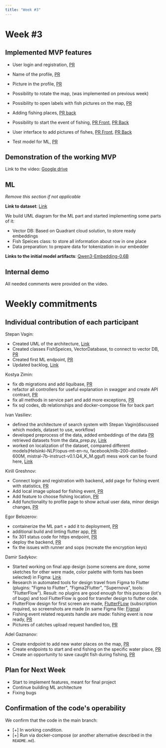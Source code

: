 ```yaml
---
title: "Week #3"
---
```


# **Week #3**

## Implemented MVP features

- User login and registration, [PR](https://github.com/IU-Capstone-Project-2025/FishMasters/pull/43)
- Name of the profile, [PR](https://github.com/IU-Capstone-Project-2025/FishMasters/pull/62)
- Picture in the profile, [PR](https://github.com/IU-Capstone-Project-2025/FishMasters/pull/62)

- Possibility to rotate the map, (was implemented on previous week)
- Possibility to open labels with fish pictures on the map, [PR](https://github.com/IU-Capstone-Project-2025/FishMasters/pull/56)
- Adding fishing places, [PR back](https://github.com/IU-Capstone-Project-2025/FishMasters/pull/41)
- Possibility to start the event of fishing, [PR Front](https://github.com/IU-Capstone-Project-2025/FishMasters/pull/66), [PR Back](https://github.com/IU-Capstone-Project-2025/FishMasters/pull/41)
- User interface to add pictures of fishes, [PR Front](https://github.com/IU-Capstone-Project-2025/FishMasters/pull/51), [PR Back](https://github.com/IU-Capstone-Project-2025/FishMasters/pull/52)

- Test model for ML, [PR](https://github.com/IU-Capstone-Project-2025/FishMasters/pull/60)

## Demonstration of the working MVP

Link to the video: [Google drive](https://drive.google.com/file/d/1TnywiUV9pFK4W7nPgpUDDVc1hI2_WKPa/view)

## ML

*Remove this section if not applicable*

**Link to dataset**: [Link](https://disk.yandex.ru/d/1UGiENnMIG0OSg)

We build UML diagram for the ML part and started implementing some parts of it: 
- Vector DB: Based on Quadrant cloud solution, to store ready embeddings
- Fish Speices class: to store all information about row in one place
- Data preparation: to prepare data for tokenization in our embedder


**Links to the initial model artifacts**: [Qwen3-Embedding-0.6B](https://huggingface.co/Qwen/Qwen3-Embedding-0.6B)

## Internal demo

All needed comments were provided on the video.

# Weekly commitments

## Individual contribution of each participant

Stepan Vagin:
- Created UML of the architecture, [Link](https://mermaid.live/edit#pako:eNqtWW1P4zgQ_itRpJVaXVkBhS5EupN42zsE9Niyux9OSCc3mbY-Eidnu7DdFfz2m9hOsB23RatDojTJvHlm_Mzj8CNOywziJE5zIsQ5JXNOinsW4Y-6E30RwC-ZBD4jKUQ_9KP65xcBhKeLT0vgqyQSklM2t55mVFQ5WU1ALHMpelz_TaJrKuTLRyoWdxWkFMRL31JaEJbloF1WS9mzn4lF-VTrnYMkNBc9ofWTyDJm5J_vmb0EFeItL1MQouTOGtIcCNO-_rUX0g-sqOJQaSM9Cd_kJtEcioJI-h1_S7ZVmkNRPsKdLKunkmfbrT-SnGZEglpXJ-5pWdaLCmbiophClqHcDRY9dzJR1HeS6NMTMC0F3Ho6BwYcXbYG_CC_QipLW2NKZLpwxZvqa6WXvrnUqi92-kqSqQidBqBsBhxYCpt8ewu-usFUiO5qH5KIMhn9Gh3u7u46_bAU2OtNpGf60o5tRmUPmmUJdwl9t1symlqyTZwYsDHr5FdOIIdHwqR5KIKa66JCzXyJ9emhzAzTJ8PZGI83pGLPTgQDOl9MSx7asW_MxiDKyRTybXt-Rlk2brytX_SaADaleZPe2xKmTZ0TSaZEuOg3Q7sX1spvSPWCeRxE3XY2SHWDwIXblliya4ITaAC6SxpERWvCBj1VwA4wa2C46BpBnLlSKltStKwyZ8fTTGkNom6ubdzHNg5ohZHZ8hxMcloyhh4QRJOoEThr77n75yTPjaneloWhsLl7urpEvKVZ06MY6MubstJ42jCElDTJso2i4dKdrsakgB7DDwvm1kS1PqVOKk0d7C1umben0VIIStg4_DQDkXJa6ZJ0ni7IlEoiA08E_R4yl5Z5yQP3Z2WZ3XIwgC-CQ3MejgGr-3GZ5-evgfZCQ1SW5zVu9PVu1I8HUTn9B3srnNm6AcMsosaCujVPbi91eU_1he2O4xzKiaxX-7n97gCZsjwhT7Wfnt7lquR4q7a5rTEbD7Cl4ayrwIDH2CjDVKgg-irW9lqADLAQP1wH5zfTEc-4k1NZPzsPm-1GgVXeLitByO1SS2SfNbNSqbP5ioPoOQ4-Xvs148Pb9F-MEZ-eBTJ-t2JyAZKmxmmLXo5bL3O3euzhsu-AP1KPmYND8xKP9tmzv2jpUWJzJVuEsea5YQ929vV8PE28SRkY0D5N3VQCxR1vLcVOLRoDHSu2mcVqyml2Z03DN_rHnfSw_eAyiN5o06sd8gBOU3GhGYh_ICF5uqx3MS4_pQILfCKvelVbbhPIIJrzcsmyvyVfykVz76EZ6xajca1OAL_m_6vJm8nkbcY2GRmfn_3-01ZaLmfOMDfXqk-R6bQb_rP5hiiDBkzq0ZGpcrhOJaNYHixtaI-lOU0fJui1G49AHK8BaakAgnUFMk5nEs-xas8gs7EvnWPQvD19E5UXt4sHkQoCGoqxloVkyrZy02PwZGFgc3DxcNoBKNOvE6hKrgemfcPGvRy4_JOdsLJAVK6RbE1esTgK-oF3IV-j0Poj1jqc0srj8U8dR4LgtlhVwCvCkQhhAT4v60nVaTH1XNP_fnvbbhNeCvHVjMqOth6b3hgMdLggj6APxF3_9cboTpfXI7Qj4YUY4I6GujiFIRW9gtBLnhrrv0yuwyys5dgTRdV6LmPre-wmqOu967nMGjQyWh3m3HCfIDIHXNX9fU0LKv9Qb554p2XfvYvwYK72sVjQyiCF-1JsZ-c37x1TEiGLWCvbGd5JVKOykdef3jurWu3Cm-oCWCYiwxsh09PItuG97altuGO6ThCeNMXric6JoUsyQmG8rjQsb23XNwibbbhd0l-JoQmbVAKnzSTiNZjBIyYh081mZ8B-fRRySlKVe6PTvl7ZLqo_vdcLXoxtdZpTv1YKnZk7mgVhZO46c48vjcZpc2yZAXKuOguto66CB1TYthxwA4lNDtqQmkZ1gnJmQadbFKaLdZJtq2wU68T82lgdWZ-Z2cJGxedua_ZzQ0m8xfqEYo12oQXFJrVwrFE8iOdIeuMEKRMM4gJ4QerLWOH5fYxHjQLu4wS_ZjAjSH7u43v2jGoVYX-VZdFoIvGaL-JkRnKBV_qth_n3QCuCAAT8DBmajJNDZSFOfsTf4uR49H7_YPd49GG4d7A33BsO4lWc7AwP3h-Njj6MjofDo_3do_3D50H8Xbnce793dDA62N0_Ohoe7h-PRsPn_wAwMBsj)
- Created classes FishSpeices, VectorDatabase, to connect to vector DB, [PR](https://github.com/IU-Capstone-Project-2025/FishMasters/pull/65)
- Created first ML endpoint, [PR](https://github.com/IU-Capstone-Project-2025/FishMasters/pull/60)
- Updated backlog, [Link](https://github.com/orgs/IU-Capstone-Project-2025/projects/19)

Kostya Zimin:
- fix db migrations and add liquibase, [PR](https://github.com/IU-Capstone-Project-2025/FishMasters/issues/57)
- refactor all controllers for useful explanation in swagger and create API contract, [PR](https://github.com/IU-Capstone-Project-2025/FishMasters/issues/55)
- fix all methods in service part and add more exceptions, [PR](https://github.com/IU-Capstone-Project-2025/FishMasters/issues/58) 
- fix sql codes, db relationships and docker-compose file for back part

Ivan Vasiliev:
- defined the architecture of search system with Stepan Vagin(discussed which models, dataset to use, workflow)
- developed preprocess of the data, added embeddings of the data [PR](https://github.com/IU-Capstone-Project-2025/FishMasters/pull/67)
retrieved datasets from the data_prep.py, [Link](https://disk.yandex.ru/d/1UGiENnMIG0OSg)
- worked on localization of the dataset, compared different models(Helsinki-NLP/opus-mt-en-ru, facebook/nllb-200-distilled-600M, mistral-7b-instruct-v0.1.Q4_K_M.gguf) mess work can be found here, [Link](https://colab.research.google.com/drive/1ppwNaTgdo2aXw3f1GOrXNHJugJ6pC3_9?usp=sharing)

Kirill Greshnov:

- Connect login and registration with backend, add page for fishing event with statistics, [PR](https://github.com/IU-Capstone-Project-2025/FishMasters/pull/43)
- Add local image upload for fishing event, [PR](https://github.com/IU-Capstone-Project-2025/FishMasters/pull/51)
- Add feature to choose fishing location, [PR](https://github.com/IU-Capstone-Project-2025/FishMasters/pull/56)
- Add functionality to profile page to show actual user data, minor design changes, [PR](https://github.com/IU-Capstone-Project-2025/FishMasters/pull/62)


Egor Belozerov:
- containerize the ML part + add it to deployment, [PR](https://github.com/IU-Capstone-Project-2025/FishMasters/commit/c51f571771ddcc5a9daf666ae269159896ae0211)
- additional build and linting flutter app, [PR](https://github.com/IU-Capstone-Project-2025/FishMasters/issues/45)
- fix 301 status code for https endpoint, [PR](https://github.com/IU-Capstone-Project-2025/FishMasters/issues/46)
- deploy the backend, [PR](https://capstone.aquaf1na.fun/swagger-ui/index.html#/)
- fix the issues with runner and sops (recreate the encryption keys)


Damir Sadykov:
- Started working on final app design (some screens are done, some sketches for other were made, color palette with fonts has been selected) in Figma: [Link](https://www.figma.com/design/DBMIs26GU4KfwtITxK8BPT/FishMasters?node-id=0-1&t=251Gacni5ihDyEa8-1)
- Research in automated tools for design travel from Figma to Flutter (plugins: "Figma to Flutter", "Figma2Flutter", "Supernova", tools: "FlutterFlow"). Result: no plugins are good enough for this purpose (lot's of bugs) and tool FlutterFlow is good for transfer design to flutter code.
- FlutterFlow design for first screen are made, [FlutterFLow](https://app.flutterflow.io/project/fishing-so9fix) (subscription required, so screenshots are made (in same Figma file: [Figma](https://www.figma.com/design/DBMIs26GU4KfwtITxK8BPT/FishMasters?node-id=0-1&t=251Gacni5ihDyEa8-1 ))
- Fishing event related requests handle are made: fishing event is now ready, [PR](https://github.com/IU-Capstone-Project-2025/FishMasters/pull/66)
- Pictures of catches upload request handled too, [PR](https://github.com/IU-Capstone-Project-2025/FishMasters/pull/66)

Adel Gaznanov:
- Сreate endpoint to add new water places on the map, [PR](https://github.com/IU-Capstone-Project-2025/FishMasters/pull/42)
- Сreate endpoints to start and end fishing on the specific water place, [PR](https://github.com/IU-Capstone-Project-2025/FishMasters/pull/41)
- Сreate an opportunity to save caught fish during fishing, [PR](https://github.com/IU-Capstone-Project-2025/FishMasters/pull/52)

## Plan for Next Week

- Start to implement features, meant for final project
- Continue building ML architecture
- Fixing bugs

## Confirmation of the code's operability

We confirm that the code in the main branch:
- [+] In working condition.
- [+] Run via docker-compose (or another alternative described in the `README.md`).